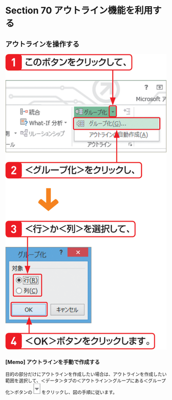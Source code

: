 # Section 70 アウトライン機能を利用する

## アウトラインを操作する

![](007.png)

### [Memo] アウトラインを手動で作成する

目的の部分だけにアウトラインを作成したい場合は、アウトラインを作成したい範囲を選択して、＜データ＞タブの＜アウトライン＞グループにある＜グループ化＞ボタンの ![](icon_down2.png) をクリックし、図の手順に従います。
